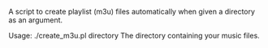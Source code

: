 A script to create playlist (m3u) files automatically when given a directory as an argument.

Usage: ./create_m3u.pl <directory>
    directory    The directory containing your music files.
